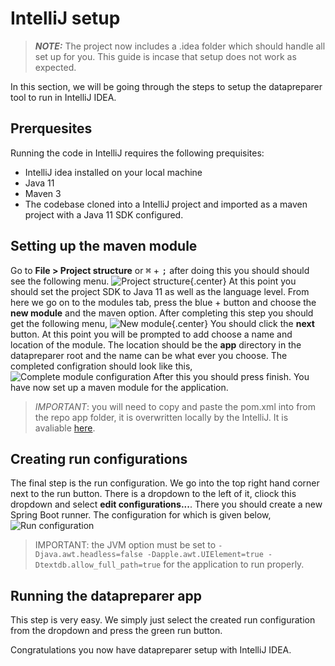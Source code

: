 # IntelliJ setup
> **_NOTE:_** The project now includes a .idea folder which should handle all set up for you.
> This guide is incase that setup does not work as expected.

In this section, we will be going through the steps to setup the datapreparer tool to run in IntelliJ IDEA.

## Prerquesites
Running the code in IntelliJ requires the following prequisites:

- IntelliJ idea installed on your local machine
- Java 11
- Maven 3
- The codebase cloned into a IntelliJ project and imported as a maven project with a Java 11 SDK configured.

## Setting up the maven module
Go to **File > Project structure** or <kbd>&#8984;</kbd> + <kbd>;</kbd> after doing this you should should see the following menu.
![Project structure](https://i.imgur.com/3JjeqR5.png){.center}
At this point you should set the project SDK to Java 11 as well as the language level. 
From here we go on to the modules tab, press the blue + button and choose the **new module** and the maven option.
After completing this step you should get the following menu,
![New module](https://i.imgur.com/1Kr5Nkr.png){.center}
You should click the **next** button.
At this point you will be prompted to add choose a name and location of the module.
The location should be the **app** directory in the datapreparer root and the name can be what ever you choose. The completed configration should look like this,
![Complete module configuration](https://i.imgur.com/CC6ujkZ.png)
After this you should press finish. You have now set up a maven module for the application.
> *IMPORTANT*: you will need to copy and paste the pom.xml into from the repo app folder,
>  it is overwritten locally by the IntelliJ.
> It is avaliable [here]().
## Creating run configurations
The final step is the run configuration.
We go into the top right hand corner next to the run button.
There is a dropdown to the left of it, cliock this dropdown and select **edit configurations...**.
There you should create a new Spring Boot runner.
The configuration for which is given below,
![Run configuration](https://i.imgur.com/qm2V16t.png)
> IMPORTANT: the JVM option must be set to 
> `
> -Djava.awt.headless=false -Dapple.awt.UIElement=true -Dtextdb.allow_full_path=true
> `
> for the application to run properly.
## Running the datapreparer app
This step is very easy. We simply just select the created run configuration from the dropdown and press the green run button.

Congratulations you now have datapreparer setup with IntelliJ IDEA.